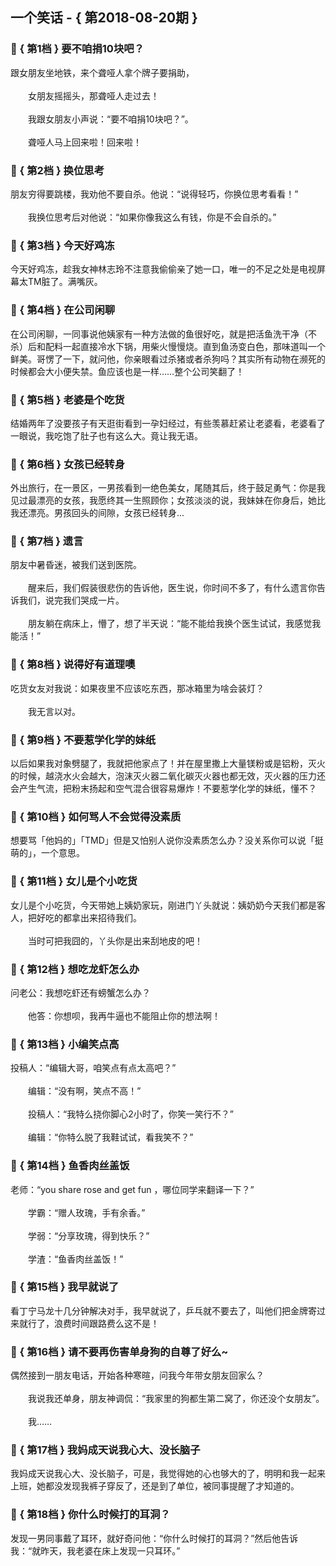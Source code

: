 ## 一个笑话 - { 第2018-08-20期 }
</hr>

### :jack_o_lantern: { 第1档 } 要不咱捐10块吧？
跟女朋友坐地铁，来个聋哑人拿个牌子要捐助，<br/><br/>　　女朋友摇摇头，那聋哑人走过去！<br/><br/>　　我跟女朋友小声说：“要不咱捐10块吧？”。<br/><br/>　　聋哑人马上回来啦！回来啦！


### :jack_o_lantern: { 第2档 } 换位思考
朋友穷得要跳楼，我劝他不要自杀。他说：“说得轻巧，你换位思考看看！”<br/><br/>　　我换位思考后对他说：“如果你像我这么有钱，你是不会自杀的。”


### :jack_o_lantern: { 第3档 } 今天好鸡冻
今天好鸡冻，趁我女神林志玲不注意我偷偷亲了她一口，唯一的不足之处是电视屏幕太TM脏了。满嘴灰。


### :jack_o_lantern: { 第4档 } 在公司闲聊
在公司闲聊，一同事说他姨家有一种方法做的鱼很好吃，就是把活鱼洗干净（不杀）后和配料一起直接冷水下锅，用柴火慢慢烧。直到鱼汤变白色，那味道叫一个鲜美。哥愣了一下，就问他，你亲眼看过杀猪或者杀狗吗？其实所有动物在濒死的时候都会大小便失禁。鱼应该也是一样……整个公司笑翻了！


### :jack_o_lantern: { 第5档 } 老婆是个吃货
结婚两年了没要孩子有天逛街看到一孕妇经过，有些羡慕赶紧让老婆看，老婆看了一眼说，我吃饱了肚子也有这么大。竟让我无语。


### :jack_o_lantern: { 第6档 } 女孩已经转身
外出旅行，在一景区，一男孩看到一绝色美女，尾随其后，终于鼓足勇气：你是我见过最漂亮的女孩，我愿终其一生照顾你；女孩淡淡的说，我妹妹在你身后，她比我还漂亮。男孩回头的间隙，女孩已经转身...


### :jack_o_lantern: { 第7档 } 遗言
朋友中暑昏迷，被我们送到医院。<br/><br/>　　醒来后，我们假装很悲伤的告诉他，医生说，你时间不多了，有什么遗言你告诉我们，说完我们哭成一片。<br/><br/>　　朋友躺在病床上，懵了，想了半天说：“能不能给我换个医生试试，我感觉我能活！”


### :jack_o_lantern: { 第8档 } 说得好有道理噢
吃货女友对我说：如果夜里不应该吃东西，那冰箱里为啥会装灯？<br/><br/>　　我无言以对。


### :jack_o_lantern: { 第9档 } 不要惹学化学的妹纸
以后如果我对象劈腿了，我就把他家点了！并在屋里撒上大量镁粉或是铝粉，灭火的时候，越浇水火会越大，泡沫灭火器二氧化碳灭火器也都无效，灭火器的压力还会产生气流，把粉末扬起和空气混合很容易爆炸！不要惹学化学的妹纸，懂不？


### :jack_o_lantern: { 第10档 } 如何骂人不会觉得没素质
想要骂「他妈的」「TMD」但是又怕别人说你没素质怎么办？没关系你可以说「挺萌的」，一个意思。


### :jack_o_lantern: { 第11档 } 女儿是个小吃货
女儿是个小吃货，今天带她上姨奶家玩，刚进门丫头就说：姨奶奶今天我们都是客人，把好吃的都拿出来招待我们。<br/><br/>　　当时可把我囧的，丫头你是出来刮地皮的吧！


### :jack_o_lantern: { 第12档 } 想吃龙虾怎么办
问老公：我想吃虾还有螃蟹怎么办？<br/><br/>　　他答：你想呗，我再牛逼也不能阻止你的想法啊！


### :jack_o_lantern: { 第13档 } 小编笑点高
投稿人：“编辑大哥，咱笑点有点太高吧？”<br/><br/>　　编辑：“没有啊，笑点不高！”<br/><br/>　　投稿人：“我特么挠你脚心2小时了，你笑一笑行不？”<br/><br/>　　编辑：“你特么脱了我鞋试试，看我笑不？”


### :jack_o_lantern: { 第14档 } 鱼香肉丝盖饭
老师：“you share rose and get fun ，哪位同学来翻译一下？”<br/><br/>　　学霸：“赠人玫瑰，手有余香。”<br/><br/>　　学弱：“分享玫瑰，得到快乐？”<br/><br/>　　学渣：“鱼香肉丝盖饭！”


### :jack_o_lantern: { 第15档 } 我早就说了
看丁宁马龙十几分钟解决对手，我早就说了，乒乓就不要去了，叫他们把金牌寄过来就行了，浪费时间跟路费么这不是！


### :jack_o_lantern: { 第16档 } 请不要再伤害单身狗的自尊了好么~
偶然接到一朋友电话，开始各种寒暄，问我今年带女朋友回家么？<br/><br/>　　我说我还单身，朋友神调侃：“我家里的狗都生第二窝了，你还没个女朋友”。<br/><br/>　　我……


### :jack_o_lantern: { 第17档 } 我妈成天说我心大、没长脑子
我妈成天说我心大、没长脑子，可是，我觉得她的心也够大的了，明明和我一起来上班，她都没发现我裤子穿反了，还是到了单位，被同事提醒了才知道的。


### :jack_o_lantern: { 第18档 } 你什么时候打的耳洞？
发现一男同事戴了耳环，就好奇问他：“你什么时候打的耳洞？”然后他告诉我：“就昨天，我老婆在床上发现一只耳环。”

